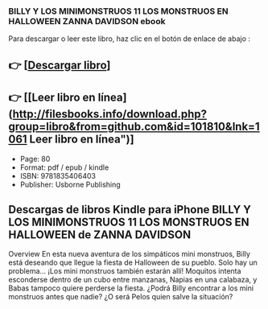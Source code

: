 ### BILLY Y LOS MINIMONSTRUOS 11 LOS MONSTRUOS EN HALLOWEEN ZANNA DAVIDSON ebook

Para descargar o leer este libro, haz clic en el botón de enlace de abajo :

## 👉  [**[Descargar libro](http://filesbooks.info/download.php?group=libro&from=github.com&id=101810&lnk=1061 "Descargar libro")**]

## 👉  [**[Leer libro en línea](http://filesbooks.info/download.php?group=libro&from=github.com&id=101810&lnk=1061 Leer libro en línea")**]




* Page: 80
* Format: pdf / epub / kindle
* ISBN: 9781835406403
* Publisher: Usborne Publishing

## Descargas de libros Kindle para iPhone BILLY Y LOS MINIMONSTRUOS 11 LOS MONSTRUOS EN HALLOWEEN de ZANNA DAVIDSON 

Overview
En esta nueva aventura de los simpáticos mini monstruos, Billy está deseando que llegue la fiesta de Halloween de su pueblo. Solo hay un problema... ¡Los mini monstruos también estarán allí! Moquitos intenta esconderse dentro de un cubo entre manzanas, Napias en una calabaza, y Babas tampoco quiere perderse la fiesta. ¿Podrá Billy encontrar a los mini monstruos antes que nadie? ¿O será Pelos quien salve la situación?



